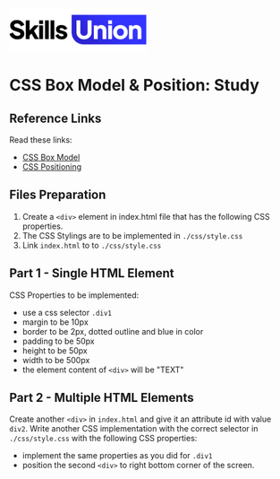 [<img src="assets/images/su-logo.png" alt="Skills Union Logo" height="80px" />](https://www.skillsunion.com/)

# CSS Box Model & Position: Study

## Reference Links
Read these links:

- [CSS Box Model](https://www.internetingishard.com/html-and-css/css-box-model/)
- [CSS Positioning](https://cssreference.io/positioning/)

## Files Preparation
1. Create a `<div>` element in index.html file that has the following CSS properties.
2. The CSS Stylings are to be implemented in `./css/style.css`
3. Link `index.html` to to `./css/style.css`


## Part 1 - Single HTML Element

CSS Properties to be implemented:

- use a css selector `.div1`
- margin to be 10px
- border to be 2px, dotted outline and blue in color
- padding to be 50px
- height to be 50px
- width to be 500px
- the element content of `<div>` will be "TEXT"

## Part 2 - Multiple HTML Elements

Create another `<div>` in `index.html` and give it an attribute id with value `div2`.
Write another CSS implementation with the correct selector in `./css/style.css` with the
following CSS properties:

- implement the same properties as you did for `.div1`
- position the second `<div>` to right bottom corner of the screen.
